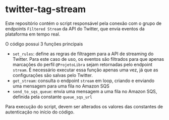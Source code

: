 # twitter-tag-stream

Este repositório contém o script responsável pela conexão com o grupo de endpoints `Filtered Stream` da API do Twitter, que envia eventos da plataforma em tempo real.

O código possui 3 funções principais
- `set_rules`: define as regras de filtragem para a API de streaming do Twitter. Para este caso de uso, os eventos são filtrados para que apenas marcações do perfil `@ProjetoLibra` sejam retornadas pelo endpoint `stream`. É necessário executar essa função apenas uma vez, já que as configurações são salvas pelo Twitter.
- `get_stream`: consulta o endpoint `stream` em loop, criando e enviando uma mensagem para uma fila no Amazon SQS
- `send_to_sqs_queue`: envia uma mensagem a uma fila no Amazon SQS, definida pela constante `queue_sqs_url`

Para execução do script, devem ser alterados os valores das constantes de autenticação no início do código.

